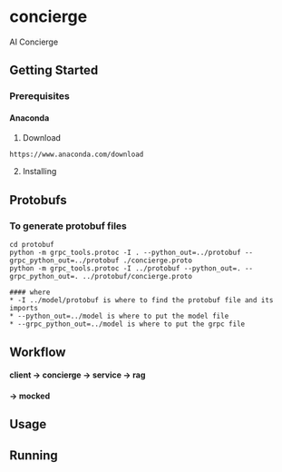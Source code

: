 # concierge
AI Concierge


## Getting Started

### Prerequisites
#### Anaconda
1. Download
```
https://www.anaconda.com/download
```

2. Installing


## Protobufs

### To generate protobuf files
```
cd protobuf
python -m grpc_tools.protoc -I . --python_out=../protobuf --grpc_python_out=../protobuf ./concierge.proto
python -m grpc_tools.protoc -I ../protobuf --python_out=. --grpc_python_out=. ../protobuf/concierge.proto

#### where
* -I ../model/protobuf is where to find the protobuf file and its imports
* --python_out=../model is where to put the model file
* --grpc_python_out=../model is where to put the grpc file
```

## Workflow
#### client -> concierge -> service -> rag
####                                -> mocked

## Usage


## Running

